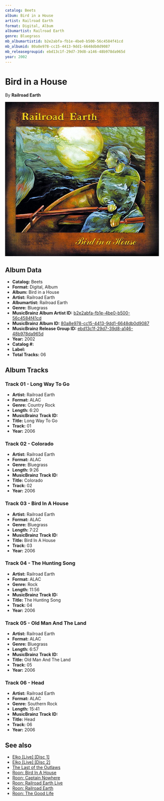 ```yaml
---
catalog: Beets
album: Bird in a House
artist: Railroad Earth
format: Digital, Album
albumartist: Railroad Earth
genre: Bluegrass
mb_albumartistid: b2e2abfa-fb1e-4be0-b500-56c4584f41cd
mb_albumid: 80a8e978-cc15-4413-9dd1-6648db0d9087
mb_releasegroupid: ebd13c1f-29d7-39d8-a146-48b978da965d
year: 2002
---
```


# Bird in a House

By **Railroad Earth**

![](../../assets/beetscovers/Railroad_Earth-Bird_in_a_House.jpg)

## Album Data

- **Catalog:** Beets
- **Format:** Digital, Album
- **Album:** Bird in a House
- **Artist:** Railroad Earth
- **Albumartist:** Railroad Earth
- **Genre:** Bluegrass
- **MusicBrainz Album Artist ID:** [b2e2abfa-fb1e-4be0-b500-56c4584f41cd](https://musicbrainz.org/artist/b2e2abfa-fb1e-4be0-b500-56c4584f41cd)
- **MusicBrainz Album ID:** [80a8e978-cc15-4413-9dd1-6648db0d9087](https://musicbrainz.org/release/80a8e978-cc15-4413-9dd1-6648db0d9087)
- **MusicBrainz Release Group ID:** [ebd13c1f-29d7-39d8-a146-48b978da965d](https://musicbrainz.org/release-group/ebd13c1f-29d7-39d8-a146-48b978da965d)
- **Year:** 2002
- **Catalog #:** 
- **Label:** 
- **Total Tracks:** 06

## Album Tracks

### Track 01 - Long Way To Go

- **Artist:** Railroad Earth
- **Format:** ALAC
- **Genre:** Country Rock
- **Length:** 6:20
- **MusicBrainz Track ID:** [](https://musicbrainz.org/recording/)
- **Title:** Long Way To Go
- **Track:** 01
- **Year:** 2006

### Track 02 - Colorado

- **Artist:** Railroad Earth
- **Format:** ALAC
- **Genre:** Bluegrass
- **Length:** 9:26
- **MusicBrainz Track ID:** [](https://musicbrainz.org/recording/)
- **Title:** Colorado
- **Track:** 02
- **Year:** 2006

### Track 03 - Bird In A House

- **Artist:** Railroad Earth
- **Format:** ALAC
- **Genre:** Bluegrass
- **Length:** 7:22
- **MusicBrainz Track ID:** [](https://musicbrainz.org/recording/)
- **Title:** Bird In A House
- **Track:** 03
- **Year:** 2006

### Track 04 - The Hunting Song

- **Artist:** Railroad Earth
- **Format:** ALAC
- **Genre:** Rock
- **Length:** 11:56
- **MusicBrainz Track ID:** [](https://musicbrainz.org/recording/)
- **Title:** The Hunting Song
- **Track:** 04
- **Year:** 2006

### Track 05 - Old Man And The Land

- **Artist:** Railroad Earth
- **Format:** ALAC
- **Genre:** Bluegrass
- **Length:** 6:57
- **MusicBrainz Track ID:** [](https://musicbrainz.org/recording/)
- **Title:** Old Man And The Land
- **Track:** 05
- **Year:** 2006

### Track 06 - Head

- **Artist:** Railroad Earth
- **Format:** ALAC
- **Genre:** Southern Rock
- **Length:** 15:41
- **MusicBrainz Track ID:** [](https://musicbrainz.org/recording/)
- **Title:** Head
- **Track:** 06
- **Year:** 2006


## See also

- [Elko [Live] [Disc 1]](Elko_[Live]_[Disc_1].md)
- [Elko [Live] [Disc 2]](Elko_[Live]_[Disc_2].md)
- [The Last of the Outlaws](The_Last_of_the_Outlaws.md)
- [Roon: Bird In A House](../../Roon/Railroad_Earth/Bird_In_A_House.md)
- [Roon: Captain Nowhere](../../Roon/Railroad_Earth/Captain_Nowhere.md)
- [Roon: Railroad Earth Live](../../Roon/Railroad_Earth/Railroad_Earth_Live.md)
- [Roon: Railroad Earth](../../Roon/Railroad_Earth/Railroad_Earth.md)
- [Roon: The Good Life](../../Roon/Railroad_Earth/The_Good_Life.md)

